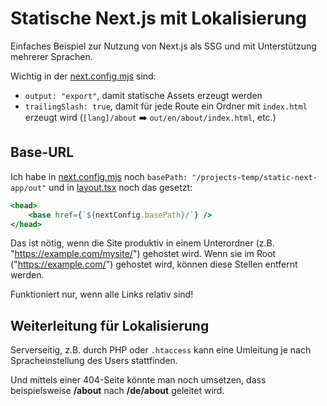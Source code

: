 # Statische Next.js mit Lokalisierung

Einfaches Beispiel zur Nutzung von Next.js als SSG und mit Unterstützung mehrerer Sprachen.

Wichtig in der [next.config.mjs](next.config.mjs) sind:

-   `output: "export"`, damit statische Assets erzeugt werden
-   `trailingSlash: true`, damit für jede Route ein Ordner mit `index.html` erzeugt wird (`[lang]/about` ➡️ `out/en/about/index.html`, etc.)

## Base-URL

Ich habe in [next.config.mjs](next.config.mjs) noch `basePath: "/projects-temp/static-next-app/out"` und in [layout.tsx](app/[lang]/layout.tsx) noch das gesetzt:

```jsx
<head>
    <base href={`${nextConfig.basePath}/`} />
</head>
```

Das ist nötig, wenn die Site produktiv in einem Unterordner (z.B. "https://example.com/mysite/") gehostet wird. Wenn sie im Root ("https://example.com/") gehostet wird, können diese Stellen entfernt werden.

Funktioniert nur, wenn alle Links relativ sind!

## Weiterleitung für Lokalisierung

Serverseitig, z.B. durch PHP oder `.htaccess` kann eine Umleitung je nach Spracheinstellung des Users stattfinden.

Und mittels einer 404-Seite könnte man noch umsetzen, dass beispielsweise **/about** nach **/de/about** geleitet wird.
